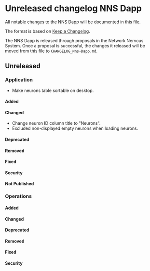 
# Unreleased changelog NNS Dapp

All notable changes to the NNS Dapp will be documented in this file.

The format is based on [Keep a Changelog](https://keepachangelog.com/en/1.0.0/).

The NNS Dapp is released through proposals in the Network Nervous System. Once a
proposal is successful, the changes it released will be moved from this file to
`CHANGELOG_Nns-Dapp.md`.

## Unreleased

### Application

* Make neurons table sortable on desktop.

#### Added

#### Changed

* Change neuron ID column title to "Neurons".
* Excluded non-displayed empty neurons when loading neurons.

#### Deprecated

#### Removed

#### Fixed

#### Security

#### Not Published

### Operations

#### Added

#### Changed

#### Deprecated

#### Removed

#### Fixed

#### Security
